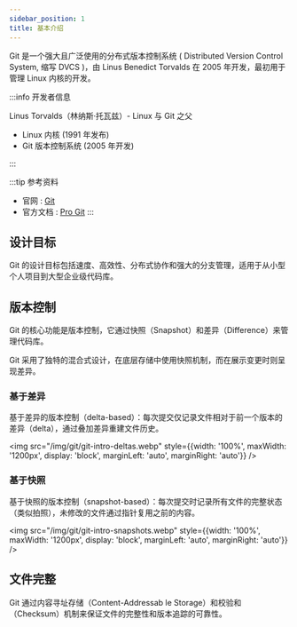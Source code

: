 ```yaml
---
sidebar_position: 1
title: 基本介绍
---
```


Git 是一个强大且广泛使用的分布式版本控制系统 ( Distributed Version Control System, 缩写 DVCS )，由 Linus Benedict Torvalds 在 2005 年开发，最初用于管理 Linux 内核的开发。

:::info 开发者信息

Linus Torvalds（林纳斯·托瓦兹）- Linux 与 Git 之父

- Linux 内核 (1991 年发布)
- Git 版本控制系统 (2005 年开发)

:::

:::tip 参考资料
- 官网 : [Git](https://git-scm.com/)
- 官方文档 : [Pro Git](https://git-scm.com/book/)
:::

## 设计目标

Git 的设计目标包括速度、高效性、分布式协作和强大的分支管理，适用于从小型个人项目到大型企业级代码库。

## 版本控制

Git 的核心功能是版本控制，它通过快照（Snapshot）和差异（Difference）来管理代码库。

Git 采用了独特的混合式设计，在底层存储中使用快照机制，而在展示变更时则呈现差异。

### 基于差异

基于差异的版本控制（delta-based）：每次提交仅记录文件相对于前一个版本的差异（delta），通过叠加差异重建文件历史。

<img 
  src="/img/git/git-intro-deltas.webp" 
  style={{width: '100%', maxWidth: '1200px', display: 'block', marginLeft: 'auto', marginRight: 'auto'}} 
/>

### 基于快照

基于快照的版本控制（snapshot-based）：每次提交时记录所有文件的完整状态（类似拍照），未修改的文件通过指针复用之前的内容。

<img 
  src="/img/git/git-intro-snapshots.webp" 
  style={{width: '100%', maxWidth: '1200px', display: 'block', marginLeft: 'auto', marginRight: 'auto'}} 
/>

## 文件完整

Git 通过内容寻址存储（Content-Addressab le Storage）和校验和（Checksum）机制来保证文件的完整性和版本追踪的可靠性。